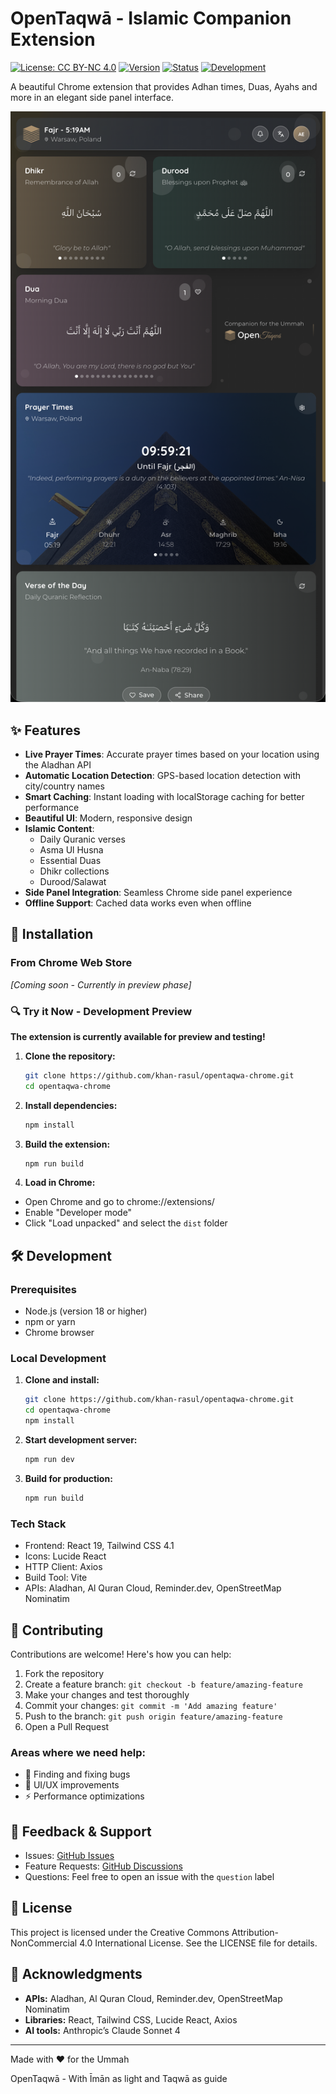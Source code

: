 # OpenTaqwā - Islamic Companion Extension

[![License: CC BY-NC 4.0](https://img.shields.io/badge/License-CC_BY--NC_4.0-lightgrey.svg?style=for-the-badge)](https://creativecommons.org/licenses/by-nc/4.0/)
[![Version](https://img.shields.io/badge/version-0.0.1-blue.svg?style=for-the-badge)](https://github.com/khan-rasul/open-taqwa)
[![Status](https://img.shields.io/badge/Status-Preview_Available-green.svg?style=for-the-badge)](https://github.com/khan-rasul/open-taqwa)
[![Development](https://img.shields.io/badge/Development-Open_for_Testing-orange.svg?style=for-the-badge)](https://github.com/khan-rasul/open-taqwa)

A beautiful Chrome extension that provides Adhan times, Duas, Ayahs and more in an elegant side panel interface.

![OpenTaqwā Screenshot](public/screenshot.png)

## ✨ Features

- **Live Prayer Times**: Accurate prayer times based on your location using the Aladhan API
- **Automatic Location Detection**: GPS-based location detection with city/country names
- **Smart Caching**: Instant loading with localStorage caching for better performance
- **Beautiful UI**: Modern, responsive design
- **Islamic Content**:
  - Daily Quranic verses
  - Asma Ul Husna
  - Essential Duas
  - Dhikr collections
  - Durood/Salawat
- **Side Panel Integration**: Seamless Chrome side panel experience
- **Offline Support**: Cached data works even when offline

## 🚀 Installation

### From Chrome Web Store

_[Coming soon - Currently in preview phase]_

### 🔍 Try it Now - Development Preview

**The extension is currently available for preview and testing!**

1.  **Clone the repository:**
    ```bash
    git clone https://github.com/khan-rasul/opentaqwa-chrome.git
    cd opentaqwa-chrome
    ```
2.  **Install dependencies:**

    ```bash
    npm install
    ```

3.  **Build the extension:**

    ```bash
    npm run build
    ```

4.  **Load in Chrome:**

- Open Chrome and go to chrome://extensions/
- Enable "Developer mode"
- Click "Load unpacked" and select the `dist` folder

## 🛠️ Development

### Prerequisites

- Node.js (version 18 or higher)
- npm or yarn
- Chrome browser

### Local Development

1. **Clone and install:**

   ```bash
   git clone https://github.com/khan-rasul/opentaqwa-chrome.git
   cd opentaqwa-chrome
   npm install
   ```

2. **Start development server:**

   ```bash
   npm run dev
   ```

3. **Build for production:**

   ```bash
   npm run build
   ```

### Tech Stack

- Frontend: React 19, Tailwind CSS 4.1
- Icons: Lucide React
- HTTP Client: Axios
- Build Tool: Vite
- APIs: Aladhan, Al Quran Cloud, Reminder.dev, OpenStreetMap Nominatim

## 🤝 Contributing

Contributions are welcome! Here's how you can help:

1. Fork the repository
1. Create a feature branch: `git checkout -b feature/amazing-feature`
1. Make your changes and test thoroughly
1. Commit your changes: `git commit -m 'Add amazing feature'`
1. Push to the branch: `git push origin feature/amazing-feature`
1. Open a Pull Request

### Areas where we need help:

- 🐛 Finding and fixing bugs
- 📱 UI/UX improvements
- ⚡ Performance optimizations
<!-- - 📚 Documentation improvements -->

## 🙏 Feedback & Support

- Issues: [GitHub Issues](https://github.com/khan-rasul/opentaqwa-chrome/issues)
- Feature Requests: [GitHub Discussions](https://github.com/khan-rasul/opentaqwa-chrome/discussions)
- Questions: Feel free to open an issue with the `question` label

## 📜 License

This project is licensed under the Creative Commons Attribution-NonCommercial 4.0 International License. See the LICENSE file for details.

## 🙏 Acknowledgments

- **APIs:** Aladhan, Al Quran Cloud, Reminder.dev, OpenStreetMap Nominatim
- **Libraries:** React, Tailwind CSS, Lucide React, Axios
- **AI tools:** Anthropic’s Claude Sonnet 4

---

Made with ❤️ for the Ummah

OpenTaqwā - With Īmān as light and Taqwā as guide
